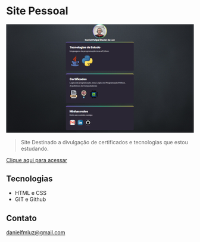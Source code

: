 # Site Pessoal

![preview](./Preview/PrintSite.png)

> Site Destinado a divulgação de certificados e tecnologias que estou estudando.

 [Clique aqui para acessar](https://danielfmluz.github.io/Site-Pessoal/)

## Tecnologias

- HTML e CSS
- GIT e Github

## Contato

danielfmluz@gmail.com
